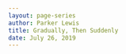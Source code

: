```yaml
---
layout: page-series
author: Parker Lewis
title: Gradually, Then Suddenly
date: July 26, 2019
---
```


